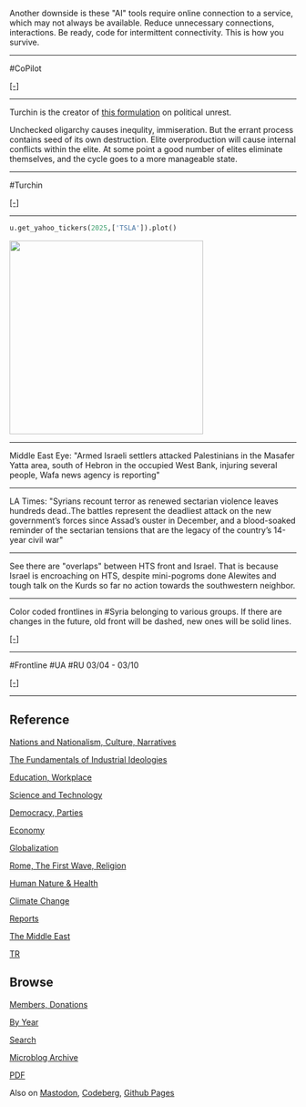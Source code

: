 
Another downside is these "AI" tools require online connection to a
service, which may not always be available. Reduce unnecessary
connections, interactions. Be ready, code for intermittent
connectivity. This is how you survive.

---

\#CoPilot

[[-]](https://www.youtube.com/embed/1Se2zTlXDwY?start=0&end=120)

---

Turchin is the creator of [this formulation](./2024/05/age-of-discord-math.html)
on political unrest.

Unchecked oligarchy causes inequlity, immiseration. But the errant
process contains seed of its own destruction. Elite overproduction
will cause internal conflicts within the elite.  At some point a good
number of elites eliminate themselves, and the cycle goes to a more
manageable state.

---

\#Turchin

[[-]](https://www.youtube.com/embed/eYxPXDPnyYg?start=118&end=418)

---

```python
u.get_yahoo_tickers(2025,['TSLA']).plot()
```

<img width='340' src='https://cdn.fosstodon.org/media_attachments/files/114/126/889/407/079/883/original/e4f227c6e799c121.jpg'/>

---

Middle East Eye: "Armed Israeli settlers attacked Palestinians in the
Masafer Yatta area, south of Hebron in the occupied West Bank,
injuring several people, Wafa news agency is reporting"

---

LA Times: "Syrians recount terror as renewed sectarian violence leaves
hundreds dead..The battles represent the deadliest attack on the new
government’s forces since Assad’s ouster in December, and a
blood-soaked reminder of the sectarian tensions that are the legacy of
the country’s 14-year civil war"

---

See there are "overlaps" between HTS front and Israel. That is because
Israel is encroaching on HTS, despite mini-pogroms done Alewites and
tough talk on the Kurds so far no action towards the southwestern
neighbor.

---

Color coded frontlines in \#Syria belonging to various groups. If
there are changes in the future, old front will be dashed, new ones
will be solid lines. 

[[-]](mbl/2025/syrdata/map01.html)

---

\#Frontline \#UA \#RU 03/04 - 03/10

[[-]](mbl/2025/ukrdata/map11.html)

---

## Reference

[Nations and Nationalism, Culture, Narratives](0119/2013/02/nations-and-nationalism.html)

[The Fundamentals of Industrial Ideologies](0119/2011/04/fundamentals-of-industrial-ideologies.html)

[Education, Workplace](0119/2017/09/education-workplace.html)

[Science and Technology](0119/2018/09/science-technology.html)

[Democracy, Parties](0119/2016/11/democracy.html)

[Economy](2021/01/economy.html)

[Globalization](0119/2018/09/globalization.html)

[Rome, The First Wave, Religion](0119/2017/12/rome.html)

[Human Nature & Health](2020/07/human-nature.html)

[Climate Change](2022/01/climate.html)

[Reports](2021/01/reports.html)

[The Middle East](0119/2019/07/middleeast.html)

[TR](../tr/index.html)

## Browse

[Members, Donations](2022/08/members.html)

[By Year](years.html)

[Search](https://muratk5n.github.io/thirdwave/en/search.html)

[Microblog Archive](mbl/index.html)

[PDF](https://www.dropbox.com/scl/fi/8kl0sla1booo83zeb28dn/tw-all.pdf?rlkey=p9r319p8jbzak5du3dasju05y&st=28wknfsp&raw=1)

Also on 
[Mastodon](https://fosstodon.org/@muratk5n),
[Codeberg](https://muratk5n.codeberg.page/en/),
[Github Pages](https://muratk5n.github.io/thirdwave/en/)
